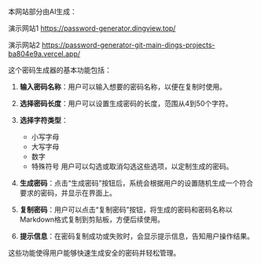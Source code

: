 

本网站部分由AI生成：

演示网站1 https://password-generator.dingview.top/

演示网站2 https://password-generator-git-main-dings-projects-ba804e9a.vercel.app/

这个密码生成器的基本功能包括：

1. **输入密码名称**：用户可以输入想要的密码名称，以便在复制时使用。

2. **选择密码长度**：用户可以设置生成密码的长度，范围从4到50个字符。

3. **选择字符类型**：
   - 小写字母
   - 大写字母
   - 数字
   - 特殊符号
   用户可以勾选或取消勾选这些选项，以定制生成的密码。

4. **生成密码**：点击“生成密码”按钮后，系统会根据用户的设置随机生成一个符合要求的密码，并显示在界面上。

5. **复制密码**：用户可以点击“复制密码”按钮，将生成的密码和密码名称以Markdown格式复制到剪贴板，方便后续使用。

6. **提示信息**：在密码复制成功或失败时，会显示提示信息，告知用户操作结果。

这些功能使得用户能够快速生成安全的密码并轻松管理。
